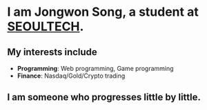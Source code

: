 # I am Jongwon Song, a student at [SEOULTECH](https://en.seoultech.ac.kr/).

## My interests include

* **Programming**: Web programming, Game programming
* **Finance**: Nasdaq/Gold/Crypto trading

## I am someone who progresses little by little.
